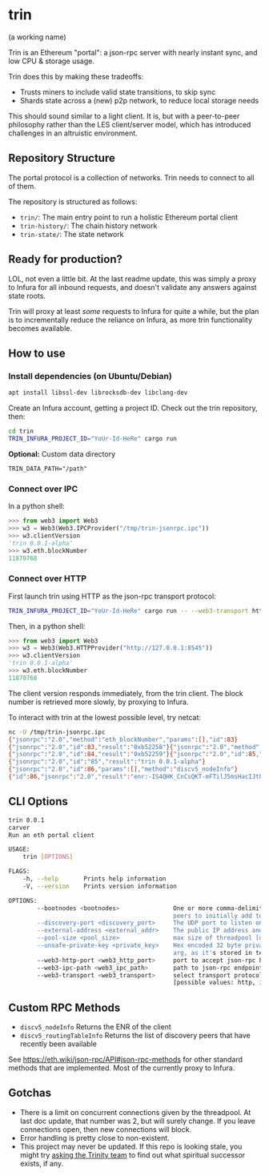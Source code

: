 # trin
(a working name)

Trin is an Ethereum "portal": a json-rpc server with nearly instant sync, and
low CPU & storage usage.

Trin does this by making these tradeoffs:
- Trusts miners to include valid state transitions, to skip sync
- Shards state across a (new) p2p network, to reduce local storage needs

This should sound similar to a light client. It is, but with a peer-to-peer
philosophy rather than the LES client/server model, which has introduced
challenges in an altruistic environment.

## Repository Structure

The portal protocol is a collection of networks. Trin needs to connect to all of them.

The repository is structured as follows:

- `trin/`: The main entry point to run a holistic Ethereum portal client
- `trin-history/`: The chain history network
- `trin-state/`: The state network

## Ready for production?

LOL, not even a little bit. At the last readme update, this was simply a proxy
to Infura for all inbound requests, and doesn't validate any answers against
state roots.

Trin will proxy at least *some* requests to Infura for quite a while, but the
plan is to incrementally reduce the reliance on Infura, as more trin
functionality becomes available.

## How to use

### Install dependencies (on Ubuntu/Debian)

```sh
apt install libssl-dev librocksdb-dev libclang-dev 
```

Create an Infura account, getting a project ID. Check out the trin repository, then:

```sh
cd trin
TRIN_INFURA_PROJECT_ID="YoUr-Id-HeRe" cargo run
```

**Optional:** Custom data directory
```shell
TRIN_DATA_PATH="/path"
```

### Connect over IPC
In a python shell:
```py
>>> from web3 import Web3
>>> w3 = Web3(Web3.IPCProvider("/tmp/trin-jsonrpc.ipc"))
>>> w3.clientVersion
'trin 0.0.1-alpha'
>>> w3.eth.blockNumber
11870768
```

### Connect over HTTP
First launch trin using HTTP as the json-rpc transport protocol:
```sh
TRIN_INFURA_PROJECT_ID="YoUr-Id-HeRe" cargo run -- --web3-transport http
```

Then, in a python shell:
```py
>>> from web3 import Web3
>>> w3 = Web3(Web3.HTTPProvider("http://127.0.0.1:8545"))
>>> w3.clientVersion
'trin 0.0.1-alpha'
>>> w3.eth.blockNumber
11870768
```

The client version responds immediately, from the trin client. The block number is retrieved more slowly, by proxying to Infura.

To interact with trin at the lowest possible level, try netcat:
```sh
nc -U /tmp/trin-jsonrpc.ipc
{"jsonrpc":"2.0","method":"eth_blockNumber","params":[],"id":83}
{"jsonrpc":"2.0","id":83,"result":"0xb52258"}{"jsonrpc":"2.0","method":"eth_blockNumber","params":[],"id":84}
{"jsonrpc":"2.0","id":84,"result":"0xb52259"}{"jsonrpc":"2.0","id":85,"params":[],"method":"web3_clientVersion"}
{"jsonrpc":"2.0","id":"85","result":"trin 0.0.1-alpha"}
{"jsonrpc":"2.0","id":86,"params":[],"method":"discv5_nodeInfo"}
{"id":86,"jsonrpc":"2.0","result":"enr:-IS4QHK_CnCsQKT-mFTilJ5msHacIJtU91aYe8FhAd_K7G-ACO-FO2GPFOyM7kiphjXMwrNh8Y4mSbN3ufSdBQFzjikBgmlkgnY0gmlwhMCoAMKJc2VjcDI1NmsxoQNa58x56RRRcUeOegry5S4yQvLa6LKlDcbBPHL4H5Oy4oN1ZHCCIyg"}
```

## CLI Options
```sh
trin 0.0.1
carver
Run an eth portal client

USAGE:
    trin [OPTIONS]

FLAGS:
    -h, --help       Prints help information
    -V, --version    Prints version information

OPTIONS:
        --bootnodes <bootnodes>               One or more comma-delimited base64-encoded ENR's or multiaddr strings of
                                              peers to initially add to the local routing table [default: ]
        --discovery-port <discovery_port>     The UDP port to listen on. [default: 9000]
        --external-address <external_addr>    The public IP address and port under which this node is accessible
        --pool-size <pool_size>               max size of threadpool [default: 2]
        --unsafe-private-key <private_key>    Hex encoded 32 byte private key (considered unsafe to pass in pk as cli
                                              arg, as it's stored in terminal history - keyfile support coming soon)
        --web3-http-port <web3_http_port>     port to accept json-rpc http connections [default: 8545]
        --web3-ipc-path <web3_ipc_path>       path to json-rpc endpoint over IPC [default: /tmp/trin-jsonrpc.ipc]
        --web3-transport <web3_transport>     select transport protocol to serve json-rpc endpoint [default: ipc]
                                              [possible values: http, ipc]
```

## Custom RPC Methods
- `discv5_nodeInfo`     Returns the ENR of the client
- `discv5_routingTableInfo`     Returns the list of discovery peers that have recently been available

See https://eth.wiki/json-rpc/API#json-rpc-methods for other standard methods that are implemented. Most of the currently proxy to Infura.

## Gotchas

- There is a limit on concurrent connections given by the threadpool. At last
  doc update, that number was 2, but will surely change. If you leave
  connections open, then new connections will block.
- Error handling is pretty close to non-existent.
- This project may never be updated. If this repo is looking stale, you might
  try [asking the Trinity team](https://gitter.im/ethereum/trinity) to find out
  what spiritual successor exists, if any.
